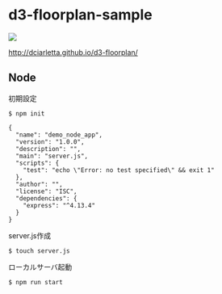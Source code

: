 # d3-floorplan-sample
<img src="http://f.st-hatena.com/images/fotolife/t/tyoshikawa1106/20160229/20160229173713.png" />

<a href="http://dciarletta.github.io/d3-floorplan/" target="_blank">http://dciarletta.github.io/d3-floorplan/</a>

## Node
初期設定

```
$ npm init
```

```
{
  "name": "demo_node_app",
  "version": "1.0.0",
  "description": "",
  "main": "server.js",
  "scripts": {
    "test": "echo \"Error: no test specified\" && exit 1"
  },
  "author": "",
  "license": "ISC",
  "dependencies": {
    "express": "^4.13.4"
  }
}
```

server.js作成

```
$ touch server.js
```

ローカルサーバ起動

```
$ npm run start
```
